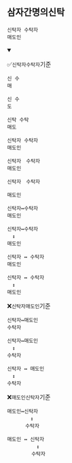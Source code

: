 ## 삼자간명의신탁
```
신탁자 수탁자
매도인
```
<details open>
    <summary></summary>

✅`신탁자수탁자`기준
```
신 수
매
```
```
신 수
도
```
```
신탁 수탁
매도
```
```
신탁자 수탁자
매도인
```
```
신탁자　수탁자
매도인
```
```
신탁자　수탁자

매도인
```
```
신탁자↔수탁자
매도인
```
```
신탁자↔수탁자
　↕
매도인
```
```
신탁자 ↔ 수탁자
매도인
```
```
신탁자 ↔ 수탁자
　↕
매도인
```

❌`신탁자매도인`기준
```
신탁자↔매도인
수탁자
```
```
신탁자↔매도인
　↕
수탁자
```
```
신탁자 ↔ 매도인
　↕
수탁자
```

❌`매도인신탁자`기준
```
매도인↔신탁자
　　　 　↕
　　　 수탁자
```
```
매도인 ↔ 신탁자
　　　   　↕
　　　   수탁자
```
</details>
